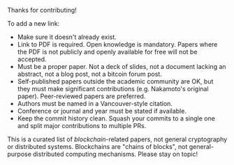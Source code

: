 Thanks for contributing!

To add a new link:

 * Make sure it doesn't already exist.
 * Link to PDF is required. Open knowledge is mandatory. Papers where the PDF
   is not publicly and openly available for free will not be accepted.
 * Must be a proper paper. Not a deck of slides, not a document lacking an
   abstract, not a blog post, not a bitcoin forum post.
 * Self-published papers outside the academic community are OK, but they must
   make significant contributions (e.g. Nakamoto's original paper).
   Peer-reviewed papers are preferred.
 * Authors must be named in a Vancouver-style citation.
 * Conference or journal and year must be stated if available.
 * Keep the commit history clean. Squash your commits to a single one and split
   major contributions to multiple PRs.

This is a curated list of *blockchain*-related papers, not general cryptography
or distributed systems. Blockchains are "chains of blocks", not general-purpose
distributed computing mechanisms. Please stay on topic!
